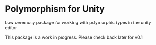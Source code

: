 # Polymorphism for Unity

Low ceremony package for working with polymorphic types in the unity editor

This package is a work in progress. 
Please check back later for v0.1